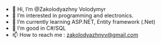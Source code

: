 - 👋 Hi, I’m @Zakolodyazhny Volodymyr
- 👀 I’m interested in programming and electronics.
- 🌱 I’m currently learning ASP.NET, Entity framework (.Net)
- 💞️ I’m good in C#/SQL
- 📫 How to reach me : zakolodyazhnyv@gmail.com

<!---
Zakolodyazhny/Zakolodyazhny is a ✨ special ✨ repository because its `README.md` (this file) appears on your GitHub profile.
You can click the Preview link to take a look at your changes.
--->

